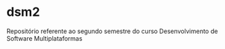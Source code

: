 # dsm2
Repositório referente ao segundo semestre do curso Desenvolvimento de Software Multiplataformas
